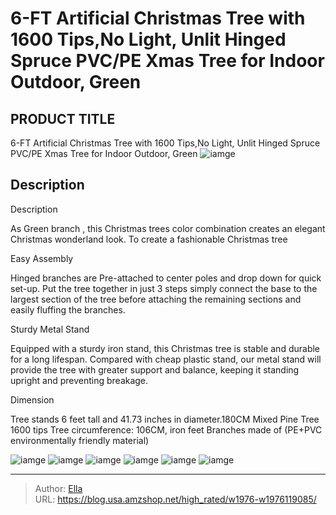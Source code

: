 # 6-FT Artificial Christmas Tree with 1600 Tips,No Light, Unlit Hinged Spruce PVC/PE Xmas Tree for Indoor Outdoor, Green


## PRODUCT TITLE 

6-FT Artificial Christmas Tree with 1600 Tips,No Light, Unlit Hinged Spruce PVC/PE Xmas Tree for Indoor Outdoor, Green
![iamge](https://b2bfiles1.gigab2b.cn/image/wkseller/26533/20230720_cd07f2435a46894d7872055d0b6bcd7a.jpg)

## Description

Description

As Green branch , this Christmas trees color combination creates an elegant Christmas wonderland look. To create a fashionable Christmas tree

Easy Assembly

Hinged branches are Pre-attached to center poles and drop down for quick set-up. Put the tree together in just 3 steps simply connect the base to the largest section of the tree before attaching the remaining sections and easily fluffing the branches.

Sturdy Metal Stand

Equipped with a sturdy iron stand, this Christmas tree is stable and durable for a long lifespan. Compared with cheap plastic stand, our metal stand will provide the tree with greater support and balance, keeping it standing upright and preventing breakage.


Dimension

Tree stands 6 feet tall and 41.73 inches in diameter.180CM Mixed Pine Tree
1600 tips
Tree circumference: 106CM, iron feet
Branches made of (PE&#43;PVC environmentally friendly material)







![iamge](https://b2bfiles1.gigab2b.cn/image/wkseller/26533/20230720_f0f3915b2089360d858a9d3a23f89b0a.jpg)
![iamge](https://b2bfiles1.gigab2b.cn/image/wkseller/26533/20230720_5d200c835c5e76492767b986372cda6b.jpg)
![iamge](https://b2bfiles1.gigab2b.cn/image/wkseller/26533/20230720_c3527342e12be8a4b6ab1a649bc18b17.jpg)
![iamge](https://b2bfiles1.gigab2b.cn/image/wkseller/26533/20230720_2af4e0a1d9e327e1815838910658d14b.jpg)
![iamge](https://b2bfiles1.gigab2b.cn/image/wkseller/26533/20230720_123440ab78fc171dfe01eb4748f44236.jpg)
![iamge](https://b2bfiles1.gigab2b.cn/image/wkseller/26533/20230911_5fbe9164ef14f131be0551aa61245ceb.jpg)


---

> Author: [Ella](https://blog.usa.amzshop.net/)  
> URL: https://blog.usa.amzshop.net/high_rated/w1976-w1976119085/  

